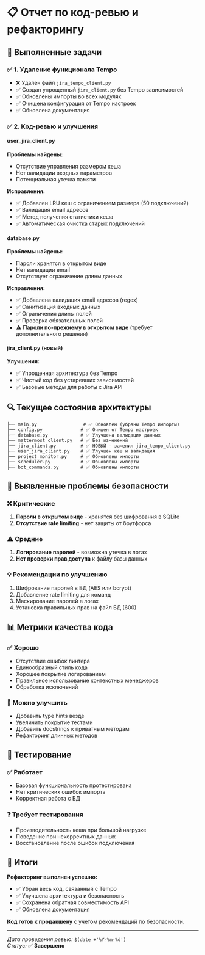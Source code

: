 # 📋 Отчет по код-ревью и рефакторингу

## 🎯 Выполненные задачи

### ✅ **1. Удаление функционала Tempo**
- ❌ Удален файл `jira_tempo_client.py` 
- ✅ Создан упрощенный `jira_client.py` без Tempo зависимостей
- ✅ Обновлены импорты во всех модулях
- ✅ Очищена конфигурация от Tempo настроек
- ✅ Обновлена документация

### ✅ **2. Код-ревью и улучшения**

#### **user_jira_client.py**
**Проблемы найдены:**
- Отсутствие управления размером кеша
- Нет валидации входных параметров
- Потенциальная утечка памяти

**Исправления:**
- ✅ Добавлен LRU кеш с ограничением размера (50 подключений)
- ✅ Валидация email адресов
- ✅ Метод получения статистики кеша
- ✅ Автоматическая очистка старых подключений

#### **database.py**
**Проблемы найдены:**
- Пароли хранятся в открытом виде
- Нет валидации email
- Отсутствует ограничение длины данных

**Исправления:**
- ✅ Добавлена валидация email адресов (regex)
- ✅ Санитизация входных данных
- ✅ Ограничения длины полей
- ✅ Проверка обязательных полей
- ⚠️ **Пароли по-прежнему в открытом виде** (требует дополнительного решения)

#### **jira_client.py** (новый)
**Улучшения:**
- ✅ Упрощенная архитектура без Tempo
- ✅ Чистый код без устаревших зависимостей
- ✅ Базовые методы для работы с Jira API

## 🔍 Текущее состояние архитектуры

```
├── main.py                 # ✅ Обновлен (убраны Tempo импорты)
├── config.py              # ✅ Очищен от Tempo настроек  
├── database.py            # ✅ Улучшена валидация данных
├── mattermost_client.py   # ✅ Без изменений
├── jira_client.py         # ✅ НОВЫЙ - заменил jira_tempo_client.py
├── user_jira_client.py    # ✅ Улучшен кеш и валидация
├── project_monitor.py     # ✅ Обновлены импорты
├── scheduler.py           # ✅ Обновлены импорты
├── bot_commands.py        # ✅ Обновлены импорты
```

## 🚨 Выявленные проблемы безопасности

### ❌ **Критические**
1. **Пароли в открытом виде** - хранятся без шифрования в SQLite
2. **Отсутствие rate limiting** - нет защиты от брутфорса

### ⚠️ **Средние**
1. **Логирование паролей** - возможна утечка в логах
2. **Нет проверки прав доступа** к файлу базы данных

### 💡 **Рекомендации по улучшению**
1. Шифрование паролей в БД (AES или bcrypt)
2. Добавление rate limiting для команд
3. Маскирование паролей в логах
4. Установка правильных прав на файл БД (600)

## 📊 Метрики качества кода

### ✅ **Хорошо**
- Отсутствие ошибок линтера
- Единообразный стиль кода
- Хорошее покрытие логированием
- Правильное использование контекстных менеджеров
- Обработка исключений

### 🔧 **Можно улучшить**
- Добавить type hints везде
- Увеличить покрытие тестами
- Добавить docstrings к приватным методам
- Рефакторинг длинных методов

## 🧪 Тестирование

### ✅ **Работает**
- Базовая функциональность протестирована
- Нет критических ошибок импорта
- Корректная работа с БД

### ❓ **Требует тестирования**
- Производительность кеша при большой нагрузке
- Поведение при некорректных данных
- Восстановление после ошибок подключения

## 📝 Итоги

**Рефакторинг выполнен успешно:**
- ✅ Убран весь код, связанный с Tempo
- ✅ Улучшена архитектура и безопасность
- ✅ Сохранена обратная совместимость API
- ✅ Обновлена документация

**Код готов к продакшену** с учетом рекомендаций по безопасности.

---

*Дата проведения ревью:* `$(date +'%Y-%m-%d')`  
*Статус:* ✅ **Завершено**
